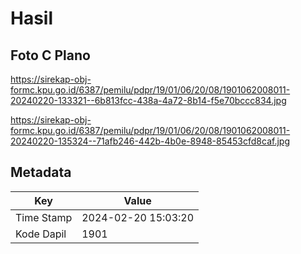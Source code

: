 # Hasil

## Foto C Plano

https://sirekap-obj-formc.kpu.go.id/6387/pemilu/pdpr/19/01/06/20/08/1901062008011-20240220-133321--6b813fcc-438a-4a72-8b14-f5e70bccc834.jpg

https://sirekap-obj-formc.kpu.go.id/6387/pemilu/pdpr/19/01/06/20/08/1901062008011-20240220-135324--71afb246-442b-4b0e-8948-85453cfd8caf.jpg


## Metadata

| Key        | Value               |
| ---------- | ------------------- |
| Time Stamp | 2024-02-20 15:03:20 |
| Kode Dapil | 1901                |



